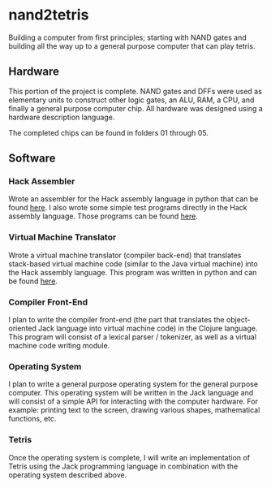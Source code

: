 # nand2tetris

Building a computer from first principles; starting with NAND gates and building all the way up to a general purpose computer that can play tetris.

## Hardware

This portion of the project is complete. NAND gates and DFFs were used as elementary units to construct other logic gates, an ALU, RAM, a CPU, and finally a general purpose computer chip. All hardware was designed using a hardware description language.

The completed chips can be found in folders 01 through 05.

## Software

### Hack Assembler

Wrote an assembler for the Hack assembly language in python that can be found [here](06/assembler). I also wrote some simple test programs directly in the Hack assembly language. Those programs can be found [here](https://github.com/richardartoul/nand2tetris/tree/master/projects/04).

### Virtual Machine Translator

Wrote a virtual machine translator (compiler back-end) that translates stack-based virtual machine code (similar to the Java virtual machine) into the Hack assembly language. This program was written in python and can be found [here](https://github.com/richardartoul/nand2tetris/tree/master/projects/07/virtual_machine_part_1).

### Compiler Front-End

I plan to write the compiler front-end (the part that translates the object-oriented Jack language into virtual machine code) in the Clojure language. This program will consist of a lexical parser / tokenizer, as well as a virtual machine code writing module.

### Operating System

I plan to write a general purpose operating system for the general purpose computer. This operating system will be written in the Jack language and will consist of a simple API for interacting with the computer hardware. For example: printing text to the screen, drawing various shapes, mathematical functions, etc.

### Tetris

Once the operating system is complete, I will write an implementation of Tetris using the Jack programming language in combination with the operating system described above.
